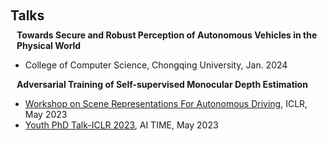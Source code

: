 <h1 id="invited-talks"></h1>

<h2 style="margin: 60px 0px 10px;">Talks</h2>

<h4 style="margin:0 10px 0;">Towards Secure and Robust Perception of Autonomous Vehicles in the Physical World</h4>

- College of Computer Science, Chongqing University, Jan. 2024

<h4 style="margin:0 10px 0;">Adversarial Training of Self-supervised Monocular Depth Estimation</h4>

- [Workshop on Scene Representations For Autonomous Driving](https://iclr.cc/virtual/2023/workshop/12831), ICLR, May 2023
- [Youth PhD Talk-ICLR 2023](https://www.bilibili.com/video/BV1Ym4y1E7ck?t=2504.2), AI TIME, May 2023



<!-- <ul style="margin:0 0 5px;">
  <li><a href="https://iclr.cc/virtual/2023/workshop/12831"><autocolor>Workshop on Scene Representations For Autonomous Driving, ICLR, May 2023.</autocolor></a></li>
  <li><a href="https://www.bilibili.com/video/BV1Ym4y1E7ck?t=2504.2"><autocolor>Youth PhD Talk-ICLR 2023, AI TIME, May 2023.</autocolor></a></li>
</ul> -->

<!-- <h4 style="margin:0 10px 0;">Learning from Imperfect Data: Incremental Learning and Few-shot Learning.</h4>

<ul style="margin:0 0 5px;">
  <li><a href="https://bair.berkeley.edu/"><autocolor>Berkeley Artificial Intelligence Research Lab (BAIR), UC Berkeley, October 2023.</autocolor></a></li>
  <li><a href="https://engineering.purdue.edu/ChanGroup/comp_imaging_seminar.html"><autocolor>Computational Imaging Seminar, Purdue University, August 2023.</autocolor></a></li>
  <li><a href="https://sites.google.com/view/visionseminar"><autocolor>Vision and Graphics Seminar, Massachusetts Institute of Technology, April 2023.</autocolor></a></li>
  <li><a href="https://calendars.illinois.edu/detail/2568?eventId=33456212"><autocolor>External Speaker Series, University of Illinois Urbana-Champaign, April 2023.</autocolor></a></li>
  <li><a href="https://vigr.cs.columbia.edu/vigr_seminar.html"><autocolor>VIGR Seminar, Columbia University, March 2023.</autocolor></a></li>
  <li><a href="https://ccvl.jhu.edu/"><autocolor>Computational Cognition, Vision, and Learning Lab, Johns Hopkins University, January 2023.</autocolor></a></li>
  <li><a href="https://www.robots.ox.ac.uk/~vgg/"><autocolor>Visual Geometry Group (VGG), University of Oxford, November 2022.</autocolor></a></li>
  <li><a href="https://fvl.fudan.edu.cn/"><autocolor>Fudan Vision and Learning Laboratory, Fudan University, September 2022.</autocolor></a></li>
  <li><a href="https://www.nextcenter.org/"><autocolor>NExT++ Research Center, National University of Singapore, April 2022.</autocolor></a></li>
  <li>Singapore Management University, September 2020.</li>
</ul>

<h4 style="margin:0 10px 0;">Meta-transfer Learning for Few-shot Learning.</h4>

<ul style="margin:0 0 5px;">
  <li>École Polytechnique Fédérale de Lausann (EPFL), March 2023.</li>
</ul>

<h4 style="margin:0 10px 0;">Learning to Self-train for Semi-supervised Few-shot Classification.</h4>

<ul style="margin:0 0 5px;">
  <li>NeurIPS Official Meetups in Beijing, December 2019.</li>
</ul>

<h4 style="margin:0 10px 0;">Multi-class Incremental Learning.</h4>

<ul style="margin:0 0 20px;">
  <li>Nanyang Technological University, July 2019.</li>
</ul> -->